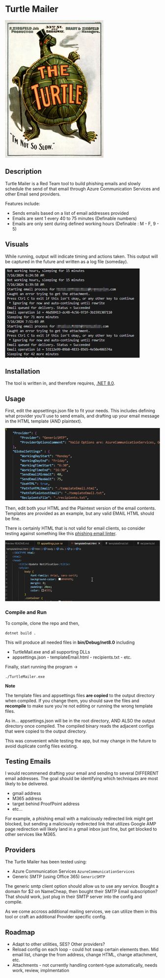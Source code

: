 
# Turtle Mailer

![Turtle Mailer](images/image.png)

## Description
Turtle Mailer is a Red Team tool to build phishing emails and slowly schedule the send of that email through Azure Communication Services and other Email send providers. 

Features include:
- Sends emails based on a list of email addresses provided
- Emails are sent 1 every 40 to 75 minutes (Definable numbers)
- Emails are only sent during defined working hours (Definable : M - F, 9 - 5)

## Visuals

While running, output will indicate timing and actions taken. This output will be captured in the future and written as a log file (someday). 

![In and Out of Working Hours](images/workingImage.png)

## Installation

The tool is written in, and therefore requires, [.NET 8.0](https://dotnet.microsoft.com/en-us/download). 

## Usage
First, edit the appsettings.json file to fit your needs. This includes defining what provider you'll use to send emails, and drafting up your email message in the HTML template (AND plaintext).

![Config File](images/appsettings.png)

Then, edit both your HTML and the Plaintext version of the email contents. Templates are provided as an example, but any valid EMAIL HTML should be fine. 

There is certainly HTML that is not valid for email clients, so consider testing against something like this [phishing email linter](https://github.com/mgeeky/Penetration-Testing-Tools/blob/master/phishing/phishing-HTML-linter.py).

![Editing the templates](images/htmlTemplate.png)

### Compile and Run
To compile, clone the repo and then, 

```dotnet build .```

This will produce all needed files in **bin/Debug/net8.0** including
- TurtleMail.exe and all supporting DLLs
- appsettings.json - templateEmail.html - recipients.txt - etc.

Finally, start running the program -> 

```./TurtleMailer.exe```

**Note** 

The template files and appsettings files **are copied** to the output directory when compiled. If you change them, you should save the files and **recompile** to make sure you're not editing or running the wrong template files. 

As in... appsettings.json will be in the root directory, AND ALSO the output directory once compiled. The compiled binary reads the adjacent configs that were copied to the output directory.

This was convenient while testing the app, but may change in the future to avoid duplicate config files existing. 

## Testing Emails

I would recommened drafting your email and sending to several DIFFERENT email addresses. The goal should be identifying which techniques are most likely to be delivered. 
- gmail address
- M365 address
- target behind ProofPoint address
- etc...

For example, a phishing email with a maliciously redirected link might get blocked, but sending a maliciously redirected link that utilizes Google AMP page redirection will likely land in a gmail inbox just fine, but get blocked to other services like M365. 

## Providers

The Turtle Mailer has been tested using:
- Azure Communication Services ```AzureCommunicationServices```
- Generic SMTP (using Office 365) ```GenericSMTP```

The generic smtp client option should allow us to use any service. Bought a domain for $2 on NameCheap, then bought their SMTP Email subscription? That should work, just plug in their SMTP server into the config and compile. 

As we come accross additional mailing services, we can utilize them in this tool or craft an additional Provider specific config. 

## Roadmap

- Adapt to other utilities, SES? Other providers? 
- Reload config on each loop - could hot swap certain elements then. Mid email list, change the from address, change HTML, change attachment, etc. 
- Attachments - not currently handling content-type automatically, needs work, review, implmentation